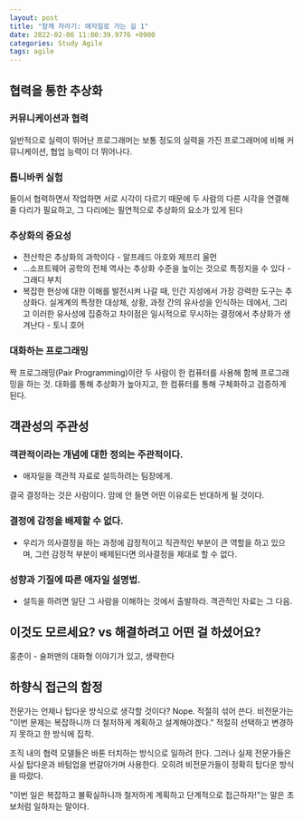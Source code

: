 ```yaml
---
layout: post
title: "함께 자라기: 애자일로 가는 길 1"
date: 2022-02-06 11:00:39.9776 +0900
categories: Study Agile
tags: agile
---
```


## 협력을 통한 추상화

### 커뮤니케이션과 협력

일반적으로 실력이 뛰어난 프로그래머는 보통 정도의 실력을 가진 프로그래머에 비해 커뮤니케이션, 협업 능력이 더 뛰어나다. 

### 톱니바퀴 실험

둘이서 협력하면서 작업하면 서로 시각이 다르기 때문에 두 사람의 다른 시각을 연결해 줄 다리가 필요하고, 그 다리에는 필연적으로 추상화의 요소가 있게 된다

### 추상화의 중요성

- 전산학은 추상화의 과학이다 - 알프레드 아호와 제프리 울먼
- ...소프트웨어 공학의 전체 역사는 추상화 수준을 높이는 것으로 특정지을 수 있다 - 그래디 부치
- 복잡한 현상에 대한 이해를 발전시켜 나갈 때, 인간 지성에서 가장 강력한 도구는 추상화다. 실게계의 특정한 대상체, 상황, 과정 간의 유사성을 인식하는 데에서, 그리고 이러한 유사성에 집중하고 차이점은 일시적으로 무시하는 결정에서 추상화가 생겨난다 - 토니 호어

### 대화하는 프로그래밍

짝 프로그래밍(Pair Programming)이란 두 사람이 한 컴퓨터를 사용해 함께 프로그래밍을 하는 것. 대화를 통해 추상화가 높아지고, 한 컴퓨터를 통해 구체화하고 검증하게 된다.

  
## 객관성의 주관성

### 객관적이라는 개념에 대한 정의는 주관적이다.

- 애자일을 객관적 자료로 설득하려는 팀장에게.

결국 결정하는 것은 사람이다. 맘에 안 들면 어떤 이유로든 반대하게 될 것이다.

### 결정에 감정을 배제할 수 없다.

- 우리가 의사결정을 하는 과정에 감정적이고 직관적인 부분이 큰 역할을 하고 있으며, 그런 감정적 부분이 배제된다면 의사결정을 제대로 할 수 없다.

### 성향과 기질에 따른 애자일 설명법.

- 설득을 하려면 일단 그 사람을 이해하는 것에서 출발하라. 객관적인 자료는 그 다음.

## 이것도 모르세요? vs 해결하려고 어떤 걸 하셨어요?

홍춘이 - 술퍼맨의 대화형 이야기가 있고, 생략한다

## 하향식 접근의 함정

전문가는 언제나 탑다운 방식으로 생각할 것이다? Nope. 적절히 섞어 쓴다. 비전문가는 "이번 문제는 복잡하니까 더 철저하게 계획하고 설계해야겠다." 적절히 선택하고 변경하지 못하고 한 방식에 집착.

조직 내의 협력 모델들은 바톤 터치하는 방식으로 일하려 한다. 그러나 실제 전문가들은 사실 탑다운과 바텀업을 번갈아가며 사용한다. 오히려 비전문가들이 정확히 탑다운 방식을 따랐다.

"이번 일은 복잡하고 불확실하니까 철저하게 계획하고 단계적으로 접근하자!"는 말은 초보처럼 일하자는 말이다.



